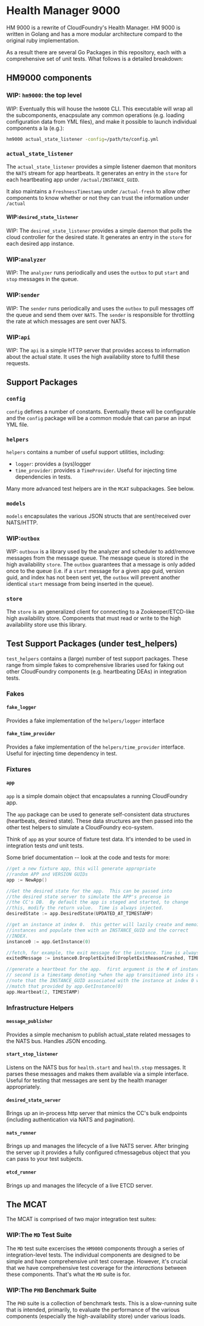 # Health Manager 9000

HM 9000 is a rewrite of CloudFoundry's Health Manager.  HM 9000 is written in Golang and has a more modular architecture compard to the original ruby implementation.

As a result there are several Go Packages in this repository, each with a comprehensive set of unit tests.  What follows is a detailed breakdown:

## HM9000 components

### WIP: `hm9000`: the top level

WIP: Eventually this will house the `hm9000` CLI. This executable will wrap all the subcomponents, enacpsulate any common operations (e.g. loading configuration data from YML files), and make it possible to launch individual components a la (e.g.):

```bash
hm9000 actual_state_listener -config=/path/to/config.yml
```

### `actual_state_listener`

The `actual_state_listener` provides a simple listener daemon that monitors the `NATS` stream for app heartbeats.  It generates an entry in the `store` for each heartbeating app under `/actual/INSTANCE_GUID`.

It also maintains a `FreshnessTimestamp`  under `/actual-fresh` to allow other components to know whether or not they can trust the information under `/actual`

#### WIP:`desired_state_listener`

WIP: The `desired_state_listener` provides a simple daemon that polls the cloud controller for the desired state.  It generates an entry in the `store` for each desired app instance.

### WIP:`analyzer`

WIP: The `analyzer` runs periodically and uses the `outbox` to put `start` and `stop` messages in the queue.

### WIP:`sender`

WIP: The `sender` runs periodically and uses the `outbox` to pull messages off the queue and send them over `NATS`.  The `sender` is responsible for throttling the rate at which messages are sent over NATS.

### WIP:`api`

WIP: The `api` is a simple HTTP server that provides access to information about the actual state.  It uses the high availability store to fulfill these requests.

## Support Packages

### `config`

`config` defines a number of constants.  Eventually these will be configurable and the `config` package will be a common module that can parse an input YML file.

### `helpers`

`helpers` contains a number of useful support utilities, including:
	
- `logger`: provides a (sys)logger
- `time_provider`: provides a `TimeProvider`.  Useful for injecting time dependencies in tests.

Many more advanced test helpers are in the `MCAT` subpackages.  See below.

### `models`

`models` encapsulates the various JSON structs that are sent/received over NATS/HTTP.

### WIP:`outbox`

WIP: `outboux` is a library used by the analyzer and scheduler to add/remove messages from the message queue.  The message queue is stored in the high availability `store`.  The `outbox` guarantees that a message is only added once to the queue (i.e. if a `start` message for a given app guid, version guid, and index has not been sent yet, the `outbox` will prevent another identical `start` message from being inserted in the queue).

### `store`

The `store` is an generalized client for connecting to a Zookeeper/ETCD-like high availability store.  Components that must read or write to the high availability store use this library.

## Test Support Packages (under test_helpers)

`test_helpers` contains a (large) number of test support packages.  These range from simple fakes to comprehensive libraries used for faking out other CloudFoundry components (e.g. heartbeating DEAs) in integration tests.

### Fakes

#### `fake_logger`

Provides a fake implementation of the `helpers/logger` interface

#### `fake_time_provider`

Provides a fake implementation of the `helpers/time_provider` interface.  Useful for injecting time dependency in test.

### Fixtures

#### `app`

`app` is a simple domain object that encapsulates a running CloudFoundry app.

The `app` package can be used to generate self-consistent data structures (heartbeats, desired state).  These data structures are then passed into the other test helpers to simulate a CloudFoundry eco-system.

Think of `app` as your source of fixture test data.  It's intended to be used in integration tests *and* unit tests.

Some brief documentation -- look at the code and tests for more:

```go
//get a new fixture app, this will generate appropriate
//random APP and VERSION GUIDs
app := NewApp()

//Get the desired state for the app.  This can be passed into
//the desired state server to simulate the APP's precense in 
//the CC's DB.  By default the app is staged and started, to change
//this, modify the return value.  Time is always injected.
desiredState := app.DesiredState(UPDATED_AT_TIMESTAMP)

//get an instance at index 0.  this getter will lazily create and memoize
//instances and populate them with an INSTANCE_GUID and the correct
//INDEX.
instance0 := app.GetInstance(0)

//fetch, for example, the exit message for the instance. Time is always injected
exitedMessage := instance0.DropletExited(DropletExitReasonCrashed, TIMESTAMP)

//generate a heartbeat for the app.  first argument is the # of instances,
// second is a timestamp denoting *when the app transitioned into its current state*  
//note that the INSTANCE_GUID associated with the instance at index 0 will
//match that provided by app.GetInstance(0)
app.Heartbeat(2, TIMESTAMP)
```

### Infrastructure Helpers

#### `message_publisher`

Provides a simple mechanism to publish actual_state related messages to the NATS bus.  Handles JSON encoding.

#### `start_stop_listener`

Listens on the NATS bus for `health.start` and `health.stop` messages.  It parses these messages and makes them available via a simple interface.  Useful for testing that messages are sent by the health manager appropriately.

#### `desired_state_server`

Brings up an in-process http server that mimics the CC's bulk endpoints (including authentication via NATS and pagination).

#### `nats_runner`

Brings up and manages the lifecycle of a live NATS server.  After bringing the server up it provides a fully configured cfmessagebus object that you can pass to your test subjects.

#### `etcd_runner`

Brings up and manages the lifecycle of a live ETCD server.

## The MCAT

The MCAT is comprised of two major integration test suites:

### WIP:The `MD` Test Suite

The `MD` test suite excercises the `HM9000` components through a series of integration-level tests.  The individual components are designed to be simple and have comprehensive unit test coverage.  However, it's crucial that we have comprehensive test coverage for the *interactions* between these components.  That's what the `MD` suite is for.

### WIP:The `PHD` Benchmark Suite

The `PHD` suite is a collection of benchmark tests.  This is a slow-running suite that is intended, primarily, to evaluate the performance of the various components (especially the high-availability store) under various loads.

